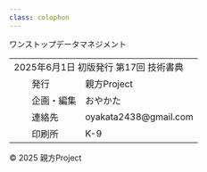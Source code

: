```yaml
---
class: colophon
---
```


<div>
    <!-- 余白 -->
</div>

<div>
    <div class="colophon-title">ワンストップデータマネジメント</div>
    <table>
        <tr>
            <td colspan="3">2025年6月1日 初版発行 第17回 技術書典</td>
        </tr>
        <tr>
            <td>　</td>
            <td>発行</td>
            <td>親方Project</td>
        </tr>
        <tr>
            <td>　</td>
            <td>企画・編集</td>
            <td>おやかた</td>
        </tr>
        <tr>
            <td>　</td>
            <td>連絡先</td>
            <td>oyakata2438@gmail.com</td>
        </tr>
        <tr>
            <td>　</td>
            <td>印刷所</td>
            <td>K-9</td>
        </tr>
    </table>
    <div>&copy; 2025 親方Project</div>
</div>
